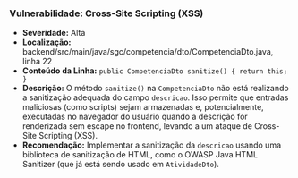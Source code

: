### Vulnerabilidade: Cross-Site Scripting (XSS)
- **Severidade:** Alta
- **Localização:** backend/src/main/java/sgc/competencia/dto/CompetenciaDto.java, linha 22
- **Conteúdo da Linha:** `public CompetenciaDto sanitize() { return this; }`
- **Descrição:** O método `sanitize()` na `CompetenciaDto` não está realizando a sanitização adequada do campo `descricao`. Isso permite que entradas maliciosas (como scripts) sejam armazenadas e, potencialmente, executadas no navegador do usuário quando a descrição for renderizada sem escape no frontend, levando a um ataque de Cross-Site Scripting (XSS).
- **Recomendação:** Implementar a sanitização da `descricao` usando uma biblioteca de sanitização de HTML, como o OWASP Java HTML Sanitizer (que já está sendo usado em `AtividadeDto`).

